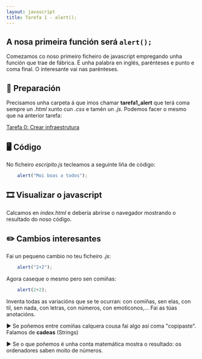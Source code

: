 ```yaml
---
layout: javascript
title: Tarefa 1 - alert();
---
```

## A nosa primeira función será `alert();`

Comezamos co noso primeiro ficheiro de javascript empregando unha función que trae de fábrica. É unha palabra en inglés, parénteses e punto e coma final. O interesante vai nas parénteses.

## 🧺 Preparación

Precisamos unha carpeta á que imos chamar **tarefa1_alert** que terá coma sempre un *.html* xunto cun *.css* e tamén un *.js.* Podemos facer o mesmo que na anterior tarefa:

[ Tarefa 0: Crear infraestrutura](../t0)

## 🖥 Código

No ficheiro *escripito.js* tecleamos a seguinte liña de código:

```javascript
    alert("Moi boas a todos");
```

## 🎞 Visualizar o javascript

Calcamos en  *index.html* e debería abrirse o navegador mostrando o resultado do noso código.

## ✏️ Cambios interesantes

Fai un pequeno cambio no teu ficheiro *.js*:

```javascript
    alert("2+2");
```

Agora caseque o mesmo pero sen comiñas:

```javascript
    alert(2+2);
```

Inventa todas as variacións que se te ocurran: con comiñas, sen elas, con til, sen nada, con letras, con números, con emoticonos,... Fai as túas anotacións.

► Se poñemos entre comiñas calquera cousa fai algo así coma "copipaste". Falamos de **cadeas** (Strings)

► Se o que poñemos é unha conta matemática mostra o resultado: os ordenadores saben moito de números.
